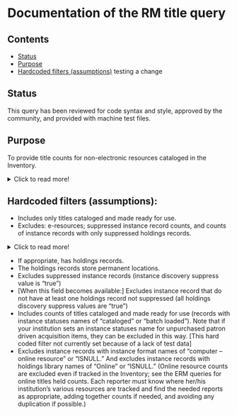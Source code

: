 # Documentation of the RM title query

## Contents
* [Status](https://github.com/LM-15/falltest/blob/main/README.md#status)
* [Purpose](https://github.com/LM-15/falltest/blob/main/README.md#purpose)
* [Hardcoded filters (assumptions)](https://github.com/LM-15/falltest/blob/main/README.md#hardcoded-filters-assumptions)
testing a change


## Status
This query has been reviewed for code syntax and style, approved by the community, and provided with machine test files.

## Purpose
To provide title counts for non-electronic resources cataloged in the Inventory.  

<details>
  <summary>Click to read more!</summary>
  
  * Provides unique title counts (i.e., only one count if more than one copy/subscription).  See assumptions and filters available below. Note that it is It is generally assumed that if you need a holdings count as of a certain date, you take it on that date; while you can use processing dates to exclude items newly added after a certain date, you cannot get back titles that were withdrawn or transferred through this query. Local and national definitions can be updated from year to year; be sure to review for needed changes.
  </details>
  
  ## Hardcoded filters (assumptions):
* Includes only titles cataloged and made ready for use.
* Excludes: e-resources; suppressed instance record counts, and counts of instance records with only suppressed holdings records.  

<details>
  <summary>Click to read more!</summary>
  
  * Each instance has a holdings record.  Each holdings record has a permanent location.
  * Excludes suppressed instance records (instance discovery suppress value is “true”)
  * [When this field becomes available:] Excludes instance record that do not have at least one holdings record not suppressed (all holdings discovery suppress values are “true”)
  * Includes counts of titles cataloged and made ready for use (records with instance statuses names of “cataloged” or “batch loaded”).  Note that if  your institution sets an instance statuses name for unpurchased patron driven acquisition items, they can be excluded in this way.  [This hard coded filter not currently set because of a lack of test data]
  * Excludes instance records with instance format names of “computer – online resource” or “ISNULL.”  And excludes instance records with holdings library names of “Online” or “ISNULL.”  (Online resource counts are excluded even if tracked in the Inventory; see the ERM queries for online titles held counts. Each reporter must know where her/his institution’s various resources are tracked and find the needed reports as appropriate, adding together counts if needed, and avoiding any duplication if possible.)

  </details>
  
*	If appropriate, has holdings records.
*	The holdings records store permanent locations.
*	Excludes suppressed instance records (instance discovery suppress value is “true”)
*	[When this field becomes available:] Excludes instance record that do not have at least one holdings record not suppressed (all holdings discovery suppress values are “true”)
*	Includes counts of titles cataloged and made ready for use (records with instance statuses names of “cataloged” or “batch loaded”).  Note that if  your institution sets an instance statuses name for unpurchased patron driven acquisition items, they can be excluded in this way.  [This hard coded filter not currently set because of a lack of test data]
*	Excludes instance records with instance format names of “computer – online resource” or “ISNULL.”  And excludes instance records with holdings library names of “Online” or “ISNULL.”  (Online resource counts are excluded even if tracked in the Inventory; see the ERM queries for online titles held counts. Each reporter must know where her/his institution’s various resources are tracked and find the needed reports as appropriate, adding together counts if needed, and avoiding any duplication if possible.)
